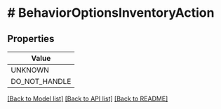 # # BehaviorOptionsInventoryAction


## Properties 



| Value |
------------ | 
UNKNOWN|&#39;UNKNOWN&#39;
DO_NOT_HANDLE|&#39;DO_NOT_HANDLE&#39;

[[Back to Model list]](../../README.md#models) [[Back to API list]](../../README.md#endpoints) [[Back to README]](../../README.md)

